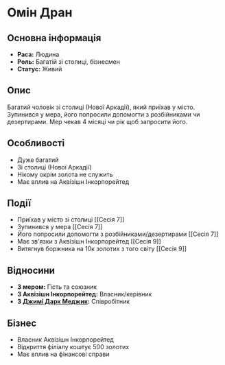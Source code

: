 # Омін Дран

## Основна інформація
- **Раса:** Людина
- **Роль:** Багатій зі столиці, бізнесмен
- **Статус:** Живий

## Опис
Багатий чоловік зі столиці (Нової Аркадії), який приїхав у місто. Зупинився у мера, його попросили допомогти з розбійниками чи дезертирами. Мер чекав 4 місяці чи рік щоб запросити його.

## Особливості
- Дуже багатий
- Зі столиці (Нової Аркадії)
- Нікому окрім золота не служить
- Має вплив на Аквізішн Інкорпорейтед

## Події
- Приїхав у місто зі столиці [[Сесія 7]]
- Зупинився у мера [[Сесія 7]]
- Його попросили допомогти з розбійниками/дезертирами [[Сесія 7]]
- Має зв'язки з Аквізішн Інкорпорейтед [[Сесія 9]]
- Витягнув боржника на 10к золотих з того світу [[Сесія 9]]

## Відносини
- **З мером:** Гість та союзник
- **З Аквізішн Інкорпорейтед:** Власник/керівник
- **З [Джимі Дарк Меджик](Джимі_Дарк_Меджик.md):** Співробітник

## Бізнес
- Власник Аквізішн Інкорпорейтед
- Відкриття філіалу коштує 500 золотих
- Має вплив на фінансові справи

